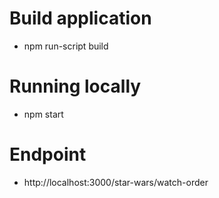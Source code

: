 # Build application
* npm run-script build
# Running locally
* npm start
# Endpoint
* http://localhost:3000/star-wars/watch-order